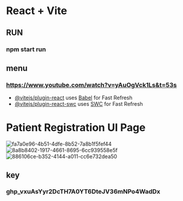 # React + Vite

## RUN

### npm start run

## menu

### https://www.youtube.com/watch?v=yAuOgVck1Ls&t=53s

- [@vitejs/plugin-react](https://github.com/vitejs/vite-plugin-react/blob/main/packages/plugin-react/README.md) uses [Babel](https://babeljs.io/) for Fast Refresh
- [@vitejs/plugin-react-swc](https://github.com/vitejs/vite-plugin-react-swc) uses [SWC](https://swc.rs/) for Fast Refresh

# Patient Registration UI Page

![fa7a0e96-4b51-4dfe-8b52-7a8b1f5fef44](https://github.com/velmurukanmani/hmsui/assets/28945717/442c9991-36be-48f8-9967-0537a22e5574)
![8a8b8402-1917-4661-8695-6cc939558e5f](https://github.com/velmurukanmani/hmsui/assets/28945717/eb90bc6e-7e7a-4026-a1d0-a6f0843f3981)
![886106ce-b352-4144-a011-cc6e732dea50](https://github.com/velmurukanmani/hmsui/assets/28945717/1075ff34-98c9-4f17-bdda-c0f2c57889e9)

## key

### 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
